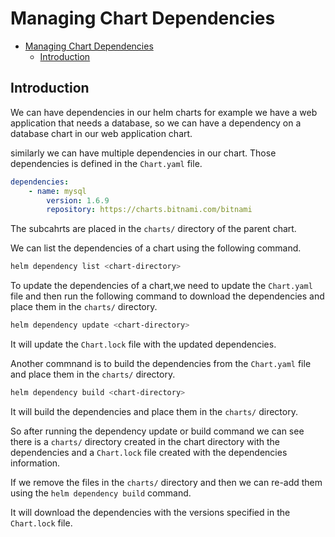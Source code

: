 # Managing Chart Dependencies

- [Managing Chart Dependencies](#managing-chart-dependencies)
  - [Introduction](#introduction)

## Introduction

We can have dependencies in our helm charts for example we have
a web application that needs a database, so we can have a dependency
on a database chart in our web application chart.

similarly we can have multiple dependencies in our chart.
Those dependencies is defined in the `Chart.yaml` file.

```yaml
dependencies:
    - name: mysql
        version: 1.6.9
        repository: https://charts.bitnami.com/bitnami
```

The subcahrts are placed in the `charts/` directory of the parent chart.

We can list the dependencies of a chart using the following command.

```bash
helm dependency list <chart-directory>
```

To update the dependencies of a chart,we need to update the `Chart.yaml`
file and then run the following command to download the dependencies
and place them in the `charts/` directory.

```bash
helm dependency update <chart-directory>
```

It will update the `Chart.lock` file with the updated dependencies.

Another commnand is to build the dependencies from the `Chart.yaml`
file and place them in the `charts/` directory.

```bash
helm dependency build <chart-directory>
```

It will build the dependencies and place them in the `charts/` directory.

So after running the dependency update or build command we can see there
is a `charts/` directory created in the chart directory with the
dependencies and a `Chart.lock` file created with the dependencies
information.

If we remove the files in the `charts/` directory and then we can re-add
them using the `helm dependency build` command.

It will download the dependencies with the versions specified in the
`Chart.lock` file.